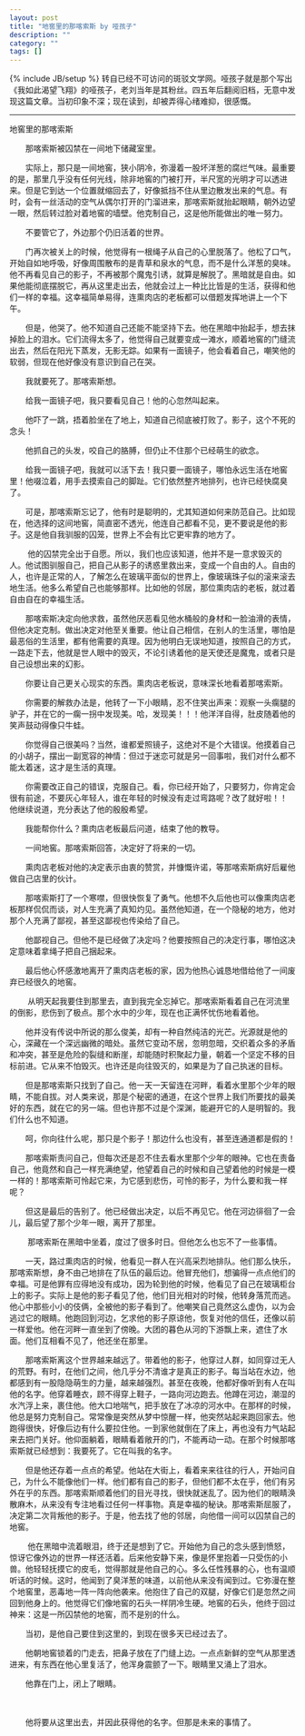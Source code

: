 ```yaml
---
layout: post
title: "地窖里的那喀索斯 by 哑孩子"
description: ""
category: ""
tags: []
---
```

{% include JB/setup %}
转自已经不可访问的斑驳文学网。哑孩子就是那个写出《我如此渴望飞翔》的哑孩子，老刘当年是其粉丝。四五年后翻阅旧档，无意中发现这篇文章。当初印象不深；现在读到，却被弄得心绪难抑，很感慨。

-----

 

地窖里的那喀索斯

 

　　那喀索斯被囚禁在一间地下储藏室里。


　　实际上，那只是一间地窖，狭小阴冷，弥漫着一股坏洋葱的腐烂气味。最重要的是，那里几乎没有任何光线，除非地窖的门被打开，半尺宽的光明才可以透进来。但是它到达一个位置就缩回去了，好像抵挡不住从里边散发出来的气息。有时，会有一丝活动的空气从偶尔打开的门溜进来，那喀索斯就抬起眼睛，朝外边望一眼，然后转过脸对着地窖的墙壁。他克制自己，这是他所能做出的唯一努力。


　　不要管它了，外边那个仍旧活着的世界。


　　门再次被关上的时候，他觉得有一根绳子从自己的心里脱落了。他松了口气，开始自如地呼吸，好像周围散布的是青草和泉水的气息，而不是什么洋葱的臭味。他不再看见自己的影子，不再被那个魔鬼引诱，就算是解脱了。黑暗就是自由。如果他能彻底摆脱它，再从这里走出去，他就会过上一种比比皆是的生活，获得和他们一样的幸福。这幸福简单易得，连熏肉店的老板都可以借题发挥地讲上一个下午。


　　但是，他哭了。他不知道自己还能不能坚持下去。他在黑暗中抬起手，想去抹掉脸上的泪水。它们流得太多了，他觉得自己就要变成一滩水，顺着地窖的门缝流出去，然后在阳光下蒸发，无影无踪。如果有一面镜子，他会看着自己，嘲笑他的软弱，但现在他好像没有意识到自己在哭。


　　我就要死了。那喀索斯想。


　　给我一面镜子吧，我只要看见自己！他的心忽然叫起来。


　　他吓了一跳，捂着脸坐在了地上，知道自己彻底被打败了。影子，这个不死的念头！


　　他抓自己的头发，咬自己的胳膊，但仍止不住那个已经萌生的欲念。


　　给我一面镜子吧，我就可以活下去！我只要一面镜子，哪怕永远生活在地窖里！他啜泣着，用手去摸索自己的脚趾。它们依然整齐地排列，也许已经快腐臭了。


　　可是，那喀索斯忘记了，他有时是聪明的，尤其知道如何来防范自己。比如现在，他选择的这间地窖，简直密不透光，他连自己都看不见，更不要说是他的影子。这是他自我驯服的囚笼，世界上不会有比它更牢靠的地方了。


　　 他的囚禁完全出于自愿。所以，我们也应该知道，他并不是一意求毁灭的人。他试图驯服自己，把自己从影子的诱惑里救出来，变成一个自由的人。自由的人，也许是正常的人，了解怎么在玻璃平面似的世界上，像玻璃珠子似的滚来滚去地生活。他多么希望自己也能够那样。比如他的邻居，那位熏肉店的老板，就过着自由自在的幸福生活。


　　那喀索斯决定向他求救，虽然他厌恶看见他水桶般的身材和一脸油滑的表情，但他决定克制。做出决定对他至关重要。他让自己相信，在别人的生活里，哪怕是最恶俗的生活里，都有他需要的真理。因为他明白无误地知道，按照自己的方式，一路走下去，他就是世人眼中的毁灭，不论引诱着他的是天使还是魔鬼，或者只是自己设想出来的幻影。


　　你要让自己更关心现实的东西。熏肉店老板说，意味深长地看着那喀索斯。


　　你需要的解救办法是，他转了一下小眼睛，忍不住笑出声来：观察一头瘸腿的驴子，并在它的一瘸一拐中发现美。哈，发现美！！！他洋洋自得，肚皮随着他的笑声鼓动得像只牛蛙。


　　你觉得自己很美吗？当然，谁都爱照镜子，这绝对不是个大错误。他摸着自己的小胡子，摆出一副宽容的神情：但过于迷恋可就是另一回事啦，我们对什么都不能太着迷，这才是生活的真理。


　　你需要改正自己的错误，克服自己。看，你已经开始了，只要努力，你肯定会很有前途，不要灰心年轻人，谁在年轻的时候没有走过弯路呢？改了就好啦！！ 他继续说道，充分表达了他的殷殷希望。


　　我能帮你什么？熏肉店老板最后问道，结束了他的教导。


　　一间地窖。那喀索斯回答，决定好了将来的一切。


　　熏肉店老板对他的决定表示由衷的赞赏，并慷慨许诺，等那喀索斯病好后雇他做自己店里的伙计。


　　那喀索斯打了一个寒噤，但很快恢复了勇气。他想不久后他也可以像熏肉店老板那样侃侃而谈，对人生充满了真知灼见。虽然他知道，在一个隐秘的地方，他对那个人充满了鄙视，甚至这鄙视也传染给了自己。


　　他鄙视自己。但他不是已经做了决定吗？他要按照自己的决定行事，哪怕这决定意味着拿绳子把自己捆起来。


　　最后他心怀感激地离开了熏肉店老板的家，因为他热心诚恳地借给他了一间废弃已经很久的地窖。


　　 从明天起我要住到那里去，直到我完全忘掉它。那喀索斯看着自己在河流里的倒影，悲伤到了极点。那个水中的少年，现在也正满怀忧伤地看着他。


　　他并没有传说中所说的那么俊美，却有一种自然纯洁的光芒。光源就是他的心，深藏在一个深远幽微的暗处。虽然它变动不居，忽明忽暗，交织着众多的矛盾和冲突，甚至是危险的裂缝和断崖，却能随时积聚起力量，朝着一个坚定不移的目标前进。它从来不怕毁灭。也许还是向往毁灭的，如果是为了自己执迷的目标。


　　但是那喀索斯只找到了自己。他一天一天留连在河畔，看着水里那个少年的眼睛，不能自拔。对人类来说，那是个秘密的通道，在这个世界上我们所要找的最美好的东西，就在它的另一端。但也许那不过是个深渊，能避开它的人是明智的。我们什么也不知道。


　　呵，你向往什么呢，那只是个影子！那边什么也没有，甚至连通道都是假的！


　　那喀索斯责问自己，但每次还是忍不住去看水里那个少年的眼神。它也在责备自己，他竟然和自己一样充满绝望，他望着自己的时候和自己望着他的时候是一模一样的！那喀索斯可怜起它来，为它感到悲伤，可怜的影子，为什么要和我一样呢？


　　但这是最后的告别了。他已经做出决定，以后不再见它。他在河边徘徊了一会儿，最后望了那个少年一眼，离开了那里。


　　 那喀索斯在黑暗中坐着，度过了很多时日。但他怎么也忘不了一些事情。


　　一天，路过熏肉店的时候，他看见一群人在兴高采烈地排队。他们那么快乐，那喀索斯想，身不由己地排在了队伍的最后边。他冒充他们，想骗得一点点他们的幸福。可是他罪有应得地没有成功，因为轮到他的时候，他看见了自己在玻璃柜台上的影子。实际上是他的影子看见了他，他们目光相对的时候，他转身落荒而逃。他心中那些小小的伎俩，全被他的影子看到了。他嘲笑自己竟然这么虚伪，以为会逃过它的眼睛。他跑回到河边，乞求他的影子原谅他，恢复对他的信任，还像以前一样爱他。他在河畔一直坐到了傍晚。大团的暮色从河的下游飘上来，遮住了水面。他们互相看不见了，他还坐在那里。


　　那喀索斯离这个世界越来越远了。带着他的影子，他穿过人群，如同穿过无人的荒野。有时，在他们之间，他几乎分不清谁才是真正的影子。每当站在水边，他都感到有一股隐隐萌生的力量，越来越强烈。甚至在夜晚，他都好像听到有人在叫他的名字。他穿着睡衣，顾不得穿上鞋子，一路向河边跑去。他蹲在河边，潮湿的水汽浮上来，裹住他。他大口地喘气，把手放在了冰凉的河水中。在那样的时候，他总是努力克制自己。常常像是突然从梦中惊醒一样，他突然站起来跑回家去。他跑得很快，好像后边有什么要拉住他。一到家他就倒在了床上，再也没有力气站起来去把门关好。他仰面躺着，眼睛看着敞开的门，不能再动一动。在那个时候那喀索斯就已经想到：我要死了。它在叫我的名字。


　　但是他还存着一点点的希望。他站在大街上，看着来来往往的行人，开始问自己，为什么不能像他们一样。他们都有自己的影子，但他们都不太在乎，他们有另外在乎的东西。那喀索斯顺着他们的目光寻找，很快就迷乱了。因为他们的眼睛涣散麻木，从来没有专注地看过任何一样事物。真是幸福的秘诀。那喀索斯屈服了，决定第二次背叛他的影子。于是，他去找了他的邻居，向他借一间可以囚禁自己的地窖。


　　 他在黑暗中流着眼泪，终于还是想到了它。开始他为自己的念头感到愤怒，惊讶它像外边的世界一样还活着。后来他安静下来，像是怀里抱着一只受伤的小兽。他轻轻抚摸它的皮毛，觉得那就是他自己的心。多么任性残暴的心，也有温顺听话的时候。这时，他闻到了臭洋葱的味道，以前他从来没有闻到过。它弥漫在整个地窖里，恶毒地一阵一阵向他袭来。他抱住了自己的双腿，好像它们是忽然之间回到他身上的。他觉得它们像地窖的石头一样阴冷生硬。地窖的石头，他终于回过神来：这是一所囚禁他的地窖，而不是别的什么。


　　当初，是他自己要住到这里的，到现在很多天已经过去了。


　　他朝地窖锁着的门走去，把鼻子放在了门缝上边。一点点新鲜的空气从那里透进来，有东西在他心里复活了，他浑身震颤了一下。眼睛里又涌上了泪水。


　　他靠在门上，闭上了眼睛。


　　


　　他将要从这里出去，并因此获得他的名字。但那是未来的事情了。